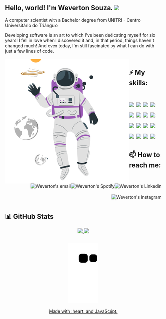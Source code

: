 ### <h2>Hello, world! I'm Weverton Souza. <img src="https://media.giphy.com/media/hvRJCLFzcasrR4ia7z/giphy.gif" width="25px"></h2>
A computer scientist with a Bachelor degree from UNITRI - Centro Universitário do Triângulo

Developing software is an art to which I've been dedicating myself for six years! I fell in love when I discovered it and, in that period, things haven't changed much! And even today, I'm still fascinated by what I can do with just a few lines of code.
<br />
<br />
<IMG height="400em" align=left SRC="astronaut.min.svg" alt="astronaut"/>

<h2>⚡ My skills:</h2>
<h1>
  <img height="35" src="https://img.shields.io/badge/Java-ED8B00?style=for-the-badge&logo=java&logoColor=white"/>
  <img height="35" src="https://img.shields.io/badge/spring-%236DB33F.svg?style=for-the-badge&logo=spring&logoColor=white"/>
  <img height="35" src="https://img.shields.io/badge/AWS-%23FF9900.svg?style=for-the-badge&logo=amazon-aws&logoColor=white"/>
  <img height="35" src="https://img.shields.io/badge/GitHub-100000?style=for-the-badge&logo=github&logoColor=white"/>
  <img height="35" src="https://img.shields.io/badge/Go-00ADD8?style=for-the-badge&logo=go&logoColor=white"/>
  <img height="35" src="https://img.shields.io/badge/Node.js-43853D?style=for-the-badge&logo=node.js&logoColor=white"/>
  <img height="35" src="(https://img.shields.io/badge/kotlin-%237F52FF.svg?style=for-the-badge&logo=kotlin&logoColor=white"/>
  <img height="35" src="https://img.shields.io/badge/html5-%23E34F26.svg?style=for-the-badge&logo=html5&logoColor=white"/>
  <img height="35" src="https://img.shields.io/badge/css3-%231572B6.svg?style=for-the-badge&logo=css3&logoColor=white"/>
  <img height="35" src="https://img.shields.io/badge/typescript-%23007ACC.svg?style=for-the-badge&logo=typescript&logoColor=white"/>
  <img height="35" src="https://img.shields.io/badge/javascript-%23323330.svg?style=for-the-badge&logo=javascript&logoColor=%23F7DF1E"/>
  <img height="35" src="https://img.shields.io/badge/python-3670A0?style=for-the-badge&logo=python&logoColor=ffdd54"/>
  <img height="35" src="https://img.shields.io/badge/postgres-%23316192.svg?style=for-the-badge&logo=postgresql&logoColor=white"/>
  <img height="35" src="https://img.shields.io/badge/docker-%230db7ed.svg?style=for-the-badge&logo=docker&logoColor=white"/>
  <img height="35" src="https://img.shields.io/badge/Angular-DD0031?style=for-the-badge&logo=angular&logoColor=white"/>
  <img height="35" src="https://img.shields.io/badge/Apache%20Kafka-000?style=for-the-badge&logo=apachekafka"/>
</h1>


<h2>📫 How to reach me:</h2>
<div>
  <a href="https://www.linkedin.com/in/weverton-souza-37a3a8b7/">
    <img  align="right" alt="Weverton's Linkedin" height="35" src="https://img.shields.io/badge/LinkedIn-0077B5?style=for-the-badge&logo=linkedin&logoColor=white"/>
  </a>
  <a href="https://open.spotify.com/user/weverton.silva.souza?si=c0eb68e9df044c2d">
    <img align="right" alt="Weverton's Spotify" height="35" src="https://img.shields.io/badge/Spotify-1ED760?&style=for-the-badge&logo=spotify&logoColor=white"/>
  </a>
  <a href="mailto:wevertonad@gmail.com">
    <img align="right" alt="Weverton's email" height="35" src="https://img.shields.io/badge/Gmail-D14836?style=for-the-badge&logo=gmail&logoColor=white"/>
  </a>

  <a href="https://www.instagram.com/wevertonsouza.me"/>
    <img align="right" alt="Weverton's instagram" height="35" src="https://img.shields.io/badge/Instagram-E4405F?style=for-the-badge&logo=instagram&logoColor=white"/>
  </a>
  <br />
</div>
<br />
<h2></h2>
<br />
<h2>📊 GitHub Stats</h2>
<div align="center">
  <center>
   <a href="https://github.com/weverton-souza"/>
  <img height="155em" src="https://github-readme-stats-git-masterrstaa-rickstaa.vercel.app/api?username=weverton-souza&&show_icons=true&theme=midnight-purple"/>
  <img height="155em" src="https://github-readme-stats-git-masterrstaa-rickstaa.vercel.app/api/top-langs/?username=weverton-souza&layout=compact&count_private=true&show_icons=true&theme=midnight-purple&langs_count=8"/>
</center>
     <h2 />
</div>

<div align="center">

![Snake animation](https://github.com/weverton-souza/weverton-souza/blob/output/github-contribution-grid-snake.svg)
  
</div>

<div align="center">
  <p>Made with :heart: and JavaScript.</p>
</div>
